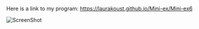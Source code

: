 
Here is a link to my program: 
https://laurakoust.github.io/Mini-ex/Mini-ex6

![ScreenShot](https://github.com/laurakoust/Mini-ex/blob/gh-pages/Mini-ex6/Sk%C3%A6rmbillede%202017-03-19%20kl.%2019.47.54.png)

